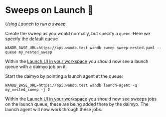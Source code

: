 # Sweeps on Launch 🚀 

_Using Launch to run a sweep._

Create the sweep as you would normally, but specify a `queue`. Here we specify the default queue

```
WANDB_BASE_URL=https://api.wandb.test wandb sweep sweep-nested.yaml --queue my_nested_sweep
```

Within the [Launch UI in your workspace](https://wandb.ai/wandb/launch-welcome/launch) you should now see a launch queue with a daimyo job on it.

Start the daimyo by pointing a launch agent at the queue:

```
WANDB_BASE_URL=https://api.wandb.test wandb launch-agent -q my_nested_sweep -j 2
```

Within the [Launch UI in your workspace](https://wandb.ai/wandb/launch-welcome/launch) you should now see sweeps jobs on the launch queue, these are being added there by the daimyo. The launch agent will now work through these jobs.